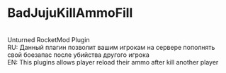 # BadJujuKillAmmoFill
<br>Unturned RocketMod Plugin
<br>RU: Данный плагин позволит вашим игрокам на сервере пополнять свой боезапас после убийства другого игрока
<br>EN: This plugins allows player reload their ammo after kill another player
